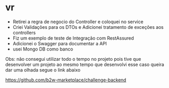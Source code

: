 # vr


- Retirei a regra de negocio do Controller e coloquei no service
- Criei Validações para os DTOs e Adicionei tratamento de exceções aos controllers
- Fiz um exemplo de teste de Integração com RestAssured
- Adicionei o Swagger para documentar a API
- usei Mongo DB como banco

Obs: não consegui utilizar todo o tempo no projeto pois tive que desenvolver um projeto ao mesmo tempo que desenvolvi esse caso queira dar uma olhada segue o link abaixo

https://github.com/b2w-marketplace/challenge-backend
